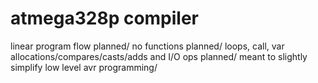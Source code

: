 # atmega328p compiler

linear program flow planned/
no functions planned/
loops, call, var allocations/compares/casts/adds and I/O ops planned/
meant to slightly simplify low level avr programming/
